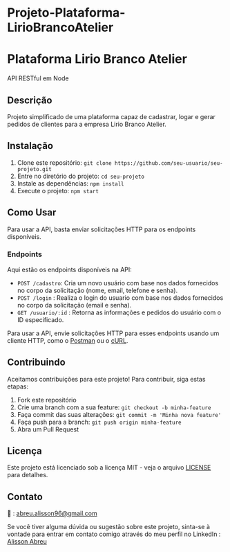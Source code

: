 # Projeto-Plataforma-LirioBrancoAtelier


# Plataforma Lirio Branco Atelier

API RESTful em Node

## Descrição

Projeto simplificado de uma plataforma capaz de cadastrar, logar e gerar pedidos de clientes para a empresa Lirio Branco Atelier.

## Instalação

1. Clone este repositório: `git clone https://github.com/seu-usuario/seu-projeto.git`
2. Entre no diretório do projeto: `cd seu-projeto`
3. Instale as dependências: `npm install`
4. Execute o projeto: `npm start`

## Como Usar

Para usar a API, basta enviar solicitações HTTP para os endpoints disponíveis.

### Endpoints

Aqui estão os endpoints disponíveis na API:

- `POST /cadastro`: Cria um novo usuário com base nos dados fornecidos no corpo da solicitação (nome, email, telefone e senha).
- `POST /login` : Realiza o login do usuario com base nos dados fornecidos no corpo da solicitação (email e senha).
- `GET /usuario/:id` : Retorna as informações e pedidos do usuário com o ID especificado.

Para usar a API, envie solicitações HTTP para esses endpoints usando um cliente HTTP, como o [Postman](https://www.postman.com/) ou o [cURL](https://curl.se/).

## Contribuindo

Aceitamos contribuições para este projeto! Para contribuir, siga estas etapas:

1. Fork este repositório
2. Crie uma branch com a sua feature: `git checkout -b minha-feature`
3. Faça commit das suas alterações: `git commit -m 'Minha nova feature'`
4. Faça push para a branch: `git push origin minha-feature`
5. Abra um Pull Request

## Licença

Este projeto está licenciado sob a licença MIT - veja o arquivo [LICENSE](LICENSE) para detalhes.

## Contato

📧 : abreu.alisson96@gmail.com

Se você tiver alguma dúvida ou sugestão sobre este projeto,
sinta-se à vontade para entrar em contato comigo através do meu perfil no LinkedIn :
[Alisson Abreu](https://www.linkedin.com/in/alisson-abreu-946031227/)
